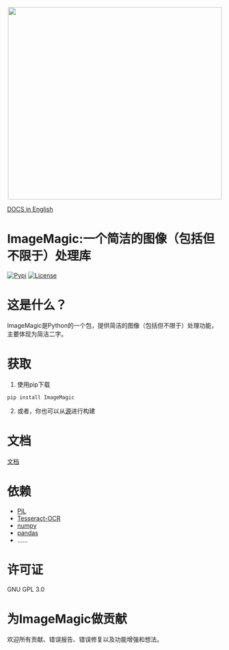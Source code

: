 <div align="center">
  <img src="https://i.328888.xyz/2023/05/04/iPlOg8.png" width="500" height="450"><br>
</div>

[DOCS in English](https://github.com/asxez/ImageMagic/blob/master/README_EN.md)

# ImageMagic:一个简洁的图像（包括但不限于）处理库
[![Pypi](https://img.shields.io/badge/pypi-0.1.6-blue)]()
[![License](https://img.shields.io/badge/license-GPL3.0-yellow)]()
[![]()]()

# 这是什么？
ImageMagic是Python的一个包，提供简洁的图像（包括但不限于）处理功能，主要体现为简洁二字。

# 获取
1. 使用pip下载
```
pip install ImageMagic
```

2. 或者，你也可以从[源](https://github.com/asxez/ImageMagic)进行构建

# 文档
[文档](https://www.asxe.vip/2023/05/05/ImageMagic%E7%9A%84API%E6%96%87%E6%A1%A3(%E4%B8%AD%E8%8B%B1%E6%96%87%E7%89%88)/)

# 依赖
  - [PIL](https://github.com/python-pillow/Pillow)
  - [Tesseract-OCR](https://tesseract-ocr.github.io/tessdoc/Installation.html)
  - [numpy](https://github.com/numpy/numpy)
  - [pandas](https://github.com/pandas-dev/pandas)
  - ……

# 许可证
GNU GPL 3.0

# 为ImageMagic做贡献
欢迎所有贡献、错误报告、错误修复以及功能增强和想法。
